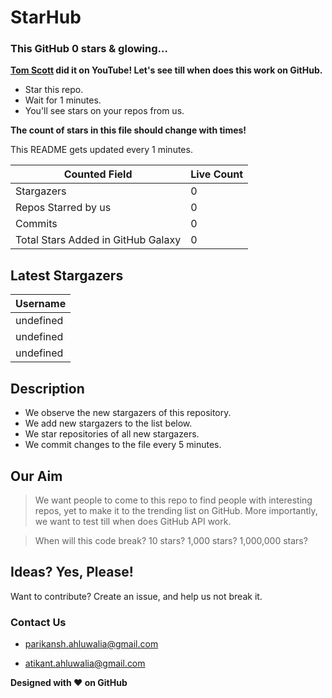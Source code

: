 
# StarHub
### This GitHub 0 stars & glowing...
**[Tom Scott] did it on YouTube! Let's see till when does this work on GitHub.**
- Star this repo.
- Wait for 1 minutes.
- You'll see stars on your repos from us.

**The count of stars in this file should change with times!**

This README gets updated every 1 minutes.

| Counted Field | Live Count |
| ------ | ------ |
| Stargazers | 0 |
| Repos Starred by us | 0 |
| Commits | 0 |
| Total Stars Added in GitHub Galaxy | 0 |

## Latest Stargazers

| Username |
| ------ |
| undefined |
| undefined |
| undefined |

## Description
- We observe the new stargazers of this repository.
- We add new stargazers to the list  below.
- We star repositories of all new stargazers.
- We commit changes to the file every 5 minutes.

## Our Aim
> We want people to come to this repo
> to find people with interesting repos,
> yet to make it to the trending list on GitHub.
> More importantly, we want to test till when
> does GitHub API work.

> When will this code break?
> 10 stars? 1,000 stars? 1,000,000 stars?

## Ideas? Yes, Please!
Want to contribute?
Create an issue, and help us not break it.

### Contact Us
- parikansh.ahluwalia@gmail.com

- atikant.ahluwalia@gmail.com

**Designed with :heart: on GitHub**

[Tom Scott]: <https://www.youtube.com/watch?v=BxV14h0kFs0>
